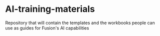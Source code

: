 # AI-training-materials
Repository that will contain the templates and the workbooks people can use as guides for Fusion's AI capabilities 
